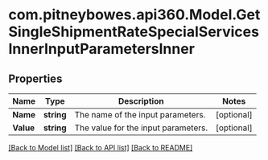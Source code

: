 # com.pitneybowes.api360.Model.GetSingleShipmentRateSpecialServicesInnerInputParametersInner

## Properties

Name | Type | Description | Notes
------------ | ------------- | ------------- | -------------
**Name** | **string** | The name of the input parameters. | [optional] 
**Value** | **string** | The value for the input parameters. | [optional] 

[[Back to Model list]](../README.md#documentation-for-models) [[Back to API list]](../README.md#documentation-for-api-endpoints) [[Back to README]](../README.md)

